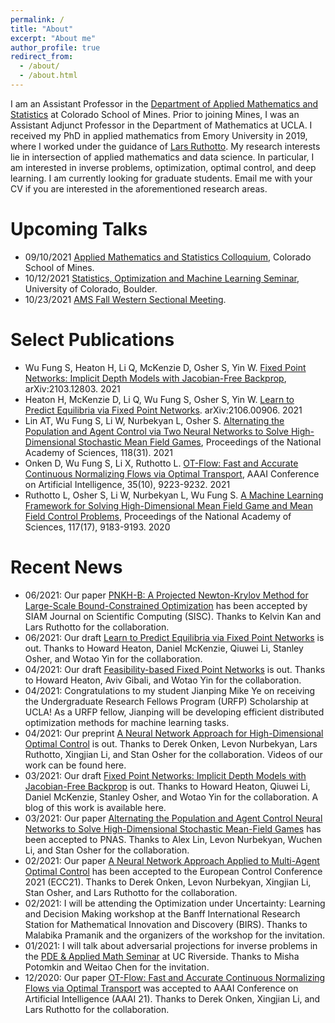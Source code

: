 ```yaml
---
permalink: /
title: "About"
excerpt: "About me"
author_profile: true
redirect_from: 
  - /about/
  - /about.html
---
```


I am an Assistant Professor in the [Department of Applied Mathematics and Statistics](https://ams.mines.edu/) at Colorado School of Mines. Prior to joining Mines, I was an Assistant Adjunct Professor in the Department of Mathematics at UCLA. I received my PhD  in applied mathematics from Emory University in 2019, where I worked under the guidance of [Lars Ruthotto](https://www.mathcs.emory.edu/~lruthot/). My research interests lie in intersection of applied mathematics and data science. In particular, I am interested in inverse problems, optimization, optimal control, and deep learning. I am currently looking for graduate students. Email me with your CV if you are interested in the aforementioned research areas.

Upcoming Talks
======
<!-- * 08/24/2021 [AMS Sectional Meeting: Special Session on Theoretical and Applied perspectives in Machine Learning](http://www.ams.org/meetings/sectional/2283_progfull.html) -->
* 09/10/2021 [Applied Mathematics and Statistics Colloquium](https://ams.mines.edu/colloquia/), Colorado School of Mines.
* 10/12/2021 [Statistics, Optimization and Machine Learning Seminar](https://sites.google.com/colorado.edu/statoptml/), University of Colorado, Boulder.
* 10/23/2021 [AMS Fall Western Sectional Meeting](https://www.ams.org/meetings/sectional/2283_progfull.html).

Select Publications
======
* Wu Fung S, Heaton H, Li Q, McKenzie D, Osher S, Yin W. [Fixed Point Networks: Implicit Depth Models with Jacobian-Free Backprop](https://arxiv.org/abs/2103.12803), arXiv:2103.12803. 2021
* Heaton H, McKenzie D, Li Q, Wu Fung S, Osher S, Yin W. [Learn to Predict Equilibria via Fixed Point Networks](https://arxiv.org/abs/2106.00906). arXiv:2106.00906. 2021
* Lin AT, Wu Fung S, Li W, Nurbekyan L, Osher S. [Alternating the Population and Agent Control via Two Neural Networks to Solve High-Dimensional Stochastic Mean Field Games](https://www.pnas.org/content/118/31/e2024713118), Proceedings of the National Academy of Sciences, 118(31). 2021 
* Onken D, Wu Fung S, Li X, Ruthotto L. [OT-Flow: Fast and Accurate Continuous Normalizing Flows via Optimal Transport](https://ojs.aaai.org/index.php/AAAI/article/view/17113), AAAI Conference on Artificial Intelligence, 35(10), 9223-9232. 2021
* Ruthotto L, Osher S, Li W, Nurbekyan L, Wu Fung S. [A Machine Learning Framework for Solving High-Dimensional Mean Field Game and Mean Field Control Problems](https://www.pnas.org/content/117/17/9183), Proceedings of the National Academy of Sciences, 117(17), 9183-9193. 2020

Recent News
======
* 06/2021: Our paper [PNKH-B: A Projected Newton-Krylov Method for Large-Scale Bound-Constrained Optimization](https://arxiv.org/abs/2005.13639) has been accepted by SIAM Journal on Scientific Computing (SISC). Thanks to Kelvin Kan and Lars Ruthotto for the collaboration.
* 06/2021: Our draft [Learn to Predict Equilibria via Fixed Point Networks](http://arxiv.org/abs/2106.00906) is out. Thanks to Howard Heaton, Daniel McKenzie, Qiuwei Li, Stanley Osher, and Wotao Yin for the collaboration. 
* 04/2021: Our draft [Feasibility-based Fixed Point Networks](https://arxiv.org/abs/2104.14090) is out. Thanks to Howard Heaton, Aviv Gibali, and Wotao Yin for the collaboration. 
* 04/2021: Congratulations to my student Jianping Mike Ye on receiving the Undergraduate Research Fellows Program (URFP) Scholarship at UCLA! As a URFP fellow, Jianping will be developing efficient distributed optimization methods for machine learning tasks.
* 04/2021: Our preprint [A Neural Network Approach for High-Dimensional Optimal Control](https://arxiv.org/abs/2104.03270) is out. Thanks to Derek Onken, Levon Nurbekyan, Lars Ruthotto, Xingjian Li, and Stan Osher for the collaboration. Videos of our work can be found here.
* 03/2021: Our draft [Fixed Point Networks: Implicit Depth Models with Jacobian-Free Backprop](https://arxiv.org/abs/2103.12803) is out. Thanks to Howard Heaton, Qiuwei Li, Daniel McKenzie, Stanley Osher, and Wotao Yin for the collaboration. A blog of this work is available here.
* 03/2021: Our paper [Alternating the Population and Agent Control Neural Networks to Solve High-Dimensional Stochastic Mean-Field Games](https://arxiv.org/abs/2002.10113) has been accepted to PNAS. Thanks to Alex Lin, Levon Nurbekyan, Wuchen Li, and Stan Osher for the collaboration.
* 02/2021: Our paper [A Neural Network Approach Applied to Multi-Agent Optimal Control](https://arxiv.org/abs/2011.04757) has been accepted to the European Control Conference 2021 (ECC21). Thanks to Derek Onken, Levon Nurbekyan, Xingjian Li, Stan Osher, and Lars Ruthotto for the collaboration.
* 02/2021: I will be attending the Optimization under Uncertainty: Learning and Decision Making workshop at the Banff International Research Station for Mathematical Innovation and Discovery (BIRS). Thanks to Malabika Pramanik and the organizers of the workshop for the invitation.
* 01/2021: I will talk about adversarial projections for inverse problems in the [PDE & Applied Math Seminar](https://sites.google.com/ucr.edu/ucriverside-math-ampde-seminar/) at UC Riverside. Thanks to Misha Potomkin and Weitao Chen for the invitation.
* 12/2020: Our paper [OT-Flow: Fast and Accurate Continuous Normalizing Flows via Optimal Transport](https://arxiv.org/abs/2006.00104) was accepted to AAAI Conference on Artificial Intelligence (AAAI 21). Thanks to Derek Onken, Xingjian Li, and Lars Ruthotto for the collaboration.
